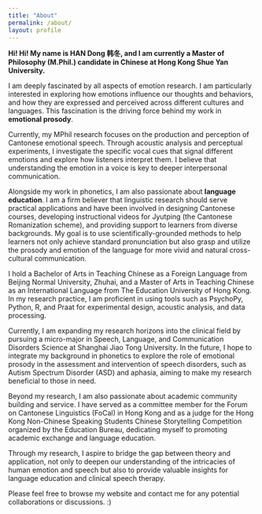 ```yaml
---
title: "About"
permalink: /about/
layout: profile
---
```


**Hi! Hi! My name is HAN Dong 韩冬, and I am currently a Master of Philosophy (M.Phil.) candidate in Chinese at Hong Kong Shue Yan University.**

I am deeply fascinated by all aspects of emotion research. I am particularly interested in exploring how emotions influence our thoughts and behaviors, and how they are expressed and perceived across different cultures and languages. This fascination is the driving force behind my work in **emotional prosody**.

Currently, my MPhil research focuses on the production and perception of Cantonese emotional speech. Through acoustic analysis and perceptual experiments, I investigate the specific vocal cues that signal different emotions and explore how listeners interpret them. I believe that understanding the emotion in a voice is key to deeper interpersonal communication.

Alongside my work in phonetics, I am also passionate about **language education**. I am a firm believer that linguistic research should serve practical applications and have been involved in designing Cantonese courses, developing instructional videos for Jyutping (the Cantonese Romanization scheme), and providing support to learners from diverse backgrounds. My goal is to use scientifically-grounded methods to help learners not only achieve standard pronunciation but also grasp and utilize the prosody and emotion of the language for more vivid and natural cross-cultural communication.

I hold a Bachelor of Arts in Teaching Chinese as a Foreign Language from Beijing Normal University, Zhuhai, and a Master of Arts in Teaching Chinese as an International Language from The Education University of Hong Kong. In my research practice, I am proficient in using tools such as PsychoPy, Python, R, and Praat for experimental design, acoustic analysis, and data processing.

Currently, I am expanding my research horizons into the clinical field by pursuing a micro-major in Speech, Language, and Communication Disorders Science at Shanghai Jiao Tong University. In the future, I hope to integrate my background in phonetics to explore the role of emotional prosody in the assessment and intervention of speech disorders, such as Autism Spectrum Disorder (ASD) and aphasia, aiming to make my research beneficial to those in need.

Beyond my research, I am also passionate about academic community building and service. I have served as a committee member for the Forum on Cantonese Linguistics (FoCal) in Hong Kong and as a judge for the Hong Kong Non-Chinese Speaking Students Chinese Storytelling Competition organized by the Education Bureau, dedicating myself to promoting academic exchange and language education.

Through my research, I aspire to bridge the gap between theory and application, not only to deepen our understanding of the intricacies of human emotion and speech but also to provide valuable insights for language education and clinical speech therapy. 

Please feel free to browse my website and contact me for any potential collaborations or discussions. :)
